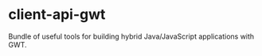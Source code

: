 # client-api-gwt

Bundle of useful tools for building hybrid Java/JavaScript applications with GWT.
